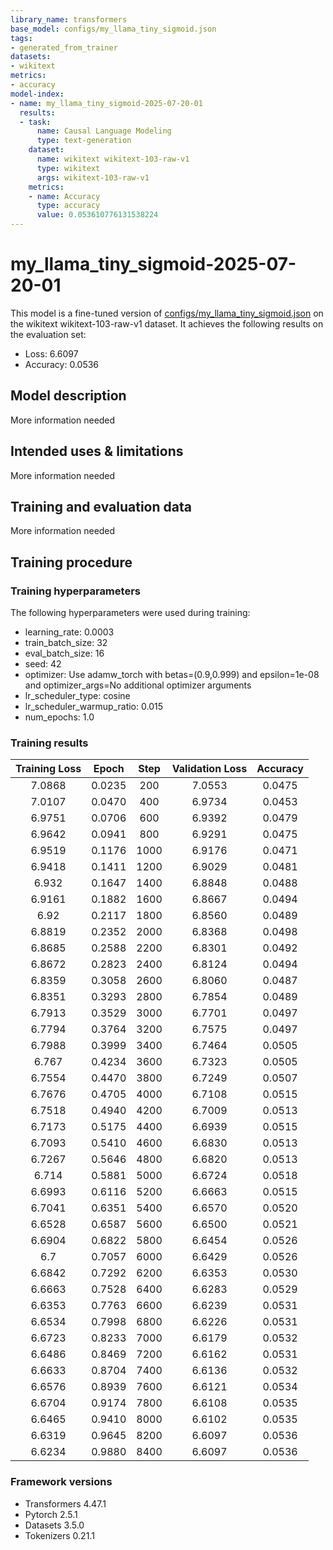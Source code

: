 ```yaml
---
library_name: transformers
base_model: configs/my_llama_tiny_sigmoid.json
tags:
- generated_from_trainer
datasets:
- wikitext
metrics:
- accuracy
model-index:
- name: my_llama_tiny_sigmoid-2025-07-20-01
  results:
  - task:
      name: Causal Language Modeling
      type: text-generation
    dataset:
      name: wikitext wikitext-103-raw-v1
      type: wikitext
      args: wikitext-103-raw-v1
    metrics:
    - name: Accuracy
      type: accuracy
      value: 0.053610776131538224
---
```


<!-- This model card has been generated automatically according to the information the Trainer had access to. You
should probably proofread and complete it, then remove this comment. -->

# my_llama_tiny_sigmoid-2025-07-20-01

This model is a fine-tuned version of [configs/my_llama_tiny_sigmoid.json](https://huggingface.co/configs/my_llama_tiny_sigmoid.json) on the wikitext wikitext-103-raw-v1 dataset.
It achieves the following results on the evaluation set:
- Loss: 6.6097
- Accuracy: 0.0536

## Model description

More information needed

## Intended uses & limitations

More information needed

## Training and evaluation data

More information needed

## Training procedure

### Training hyperparameters

The following hyperparameters were used during training:
- learning_rate: 0.0003
- train_batch_size: 32
- eval_batch_size: 16
- seed: 42
- optimizer: Use adamw_torch with betas=(0.9,0.999) and epsilon=1e-08 and optimizer_args=No additional optimizer arguments
- lr_scheduler_type: cosine
- lr_scheduler_warmup_ratio: 0.015
- num_epochs: 1.0

### Training results

| Training Loss | Epoch  | Step | Validation Loss | Accuracy |
|:-------------:|:------:|:----:|:---------------:|:--------:|
| 7.0868        | 0.0235 | 200  | 7.0553          | 0.0475   |
| 7.0107        | 0.0470 | 400  | 6.9734          | 0.0453   |
| 6.9751        | 0.0706 | 600  | 6.9392          | 0.0479   |
| 6.9642        | 0.0941 | 800  | 6.9291          | 0.0475   |
| 6.9519        | 0.1176 | 1000 | 6.9176          | 0.0471   |
| 6.9418        | 0.1411 | 1200 | 6.9029          | 0.0481   |
| 6.932         | 0.1647 | 1400 | 6.8848          | 0.0488   |
| 6.9161        | 0.1882 | 1600 | 6.8667          | 0.0494   |
| 6.92          | 0.2117 | 1800 | 6.8560          | 0.0489   |
| 6.8819        | 0.2352 | 2000 | 6.8368          | 0.0498   |
| 6.8685        | 0.2588 | 2200 | 6.8301          | 0.0492   |
| 6.8672        | 0.2823 | 2400 | 6.8124          | 0.0494   |
| 6.8359        | 0.3058 | 2600 | 6.8060          | 0.0487   |
| 6.8351        | 0.3293 | 2800 | 6.7854          | 0.0489   |
| 6.7913        | 0.3529 | 3000 | 6.7701          | 0.0497   |
| 6.7794        | 0.3764 | 3200 | 6.7575          | 0.0497   |
| 6.7988        | 0.3999 | 3400 | 6.7464          | 0.0505   |
| 6.767         | 0.4234 | 3600 | 6.7323          | 0.0505   |
| 6.7554        | 0.4470 | 3800 | 6.7249          | 0.0507   |
| 6.7676        | 0.4705 | 4000 | 6.7108          | 0.0515   |
| 6.7518        | 0.4940 | 4200 | 6.7009          | 0.0513   |
| 6.7173        | 0.5175 | 4400 | 6.6939          | 0.0515   |
| 6.7093        | 0.5410 | 4600 | 6.6830          | 0.0513   |
| 6.7267        | 0.5646 | 4800 | 6.6820          | 0.0513   |
| 6.714         | 0.5881 | 5000 | 6.6724          | 0.0518   |
| 6.6993        | 0.6116 | 5200 | 6.6663          | 0.0515   |
| 6.7041        | 0.6351 | 5400 | 6.6570          | 0.0520   |
| 6.6528        | 0.6587 | 5600 | 6.6500          | 0.0521   |
| 6.6904        | 0.6822 | 5800 | 6.6454          | 0.0526   |
| 6.7           | 0.7057 | 6000 | 6.6429          | 0.0526   |
| 6.6842        | 0.7292 | 6200 | 6.6353          | 0.0530   |
| 6.6663        | 0.7528 | 6400 | 6.6283          | 0.0529   |
| 6.6353        | 0.7763 | 6600 | 6.6239          | 0.0531   |
| 6.6534        | 0.7998 | 6800 | 6.6226          | 0.0531   |
| 6.6723        | 0.8233 | 7000 | 6.6179          | 0.0532   |
| 6.6486        | 0.8469 | 7200 | 6.6162          | 0.0531   |
| 6.6633        | 0.8704 | 7400 | 6.6136          | 0.0532   |
| 6.6576        | 0.8939 | 7600 | 6.6121          | 0.0534   |
| 6.6704        | 0.9174 | 7800 | 6.6108          | 0.0535   |
| 6.6465        | 0.9410 | 8000 | 6.6102          | 0.0535   |
| 6.6319        | 0.9645 | 8200 | 6.6097          | 0.0536   |
| 6.6234        | 0.9880 | 8400 | 6.6097          | 0.0536   |


### Framework versions

- Transformers 4.47.1
- Pytorch 2.5.1
- Datasets 3.5.0
- Tokenizers 0.21.1
